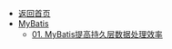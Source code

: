 - [返回首页](/)
- [MyBatis](MyBatis/)
  - [01. MyBatis提高持久层数据处理效率](MyBatis/01.%20MyBatis提高持久层数据处理效率.md)
